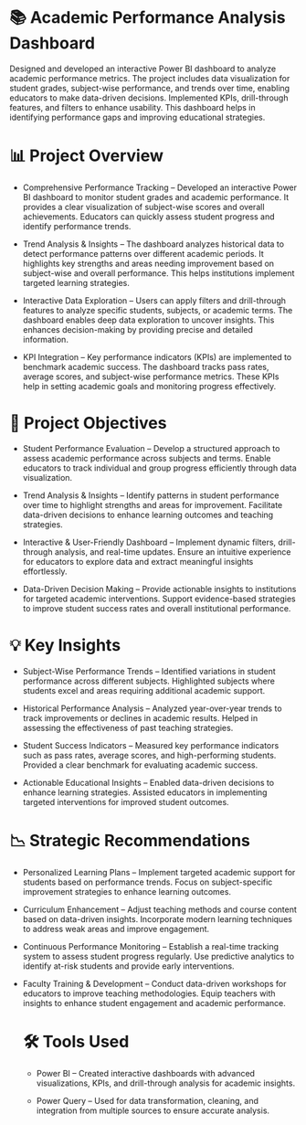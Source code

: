 # 📚 Academic Performance Analysis Dashboard
Designed and developed an interactive Power BI dashboard to analyze academic performance metrics. The project includes data visualization for student grades, subject-wise performance, and trends over time, enabling educators to make data-driven decisions. Implemented KPIs, drill-through features, and filters to enhance usability. This dashboard helps in identifying performance gaps and improving educational strategies.

# 📊 Project Overview
- Comprehensive Performance Tracking – Developed an interactive Power BI dashboard to monitor student grades and academic performance. It provides a clear visualization of subject-wise scores and overall achievements. Educators can quickly assess student progress and identify performance trends.

- Trend Analysis & Insights – The dashboard analyzes historical data to detect performance patterns over different academic periods. It highlights key strengths and areas needing improvement based on subject-wise and overall performance. This helps institutions implement targeted learning strategies.

- Interactive Data Exploration – Users can apply filters and drill-through features to analyze specific students, subjects, or academic terms. The dashboard enables deep data exploration to uncover insights. This enhances decision-making by providing precise and detailed information.

- KPI Integration – Key performance indicators (KPIs) are implemented to benchmark academic success. The dashboard tracks pass rates, average scores, and subject-wise performance metrics. These KPIs help in setting academic goals and monitoring progress effectively.

# 🎯 Project Objectives
- Student Performance Evaluation – Develop a structured approach to assess academic performance across subjects and terms. Enable educators to track individual and group progress efficiently through data visualization.

- Trend Analysis & Insights – Identify patterns in student performance over time to highlight strengths and areas for improvement. Facilitate data-driven decisions to enhance learning outcomes and teaching strategies.

- Interactive & User-Friendly Dashboard – Implement dynamic filters, drill-through analysis, and real-time updates. Ensure an intuitive experience for educators to explore data and extract meaningful insights effortlessly.

- Data-Driven Decision Making – Provide actionable insights to institutions for targeted academic interventions. Support evidence-based strategies to improve student success rates and overall institutional performance.

# 💡 Key Insights
- Subject-Wise Performance Trends – Identified variations in student performance across different subjects. Highlighted subjects where students excel and areas requiring additional academic support.

- Historical Performance Analysis – Analyzed year-over-year trends to track improvements or declines in academic results. Helped in assessing the effectiveness of past teaching strategies.

- Student Success Indicators – Measured key performance indicators such as pass rates, average scores, and high-performing students. Provided a clear benchmark for evaluating academic success.

- Actionable Educational Insights – Enabled data-driven decisions to enhance learning strategies. Assisted educators in implementing targeted interventions for improved student outcomes.

# 📉 Strategic Recommendations
 - Personalized Learning Plans – Implement targeted academic support for students based on performance trends. Focus on subject-specific improvement strategies to enhance learning outcomes.

- Curriculum Enhancement – Adjust teaching methods and course content based on data-driven insights. Incorporate modern learning techniques to address weak areas and improve engagement.

- Continuous Performance Monitoring – Establish a real-time tracking system to assess student progress regularly. Use predictive analytics to identify at-risk students and provide early interventions.

- Faculty Training & Development – Conduct data-driven workshops for educators to improve teaching methodologies. Equip teachers with insights to enhance student engagement and academic performance.

  # 🛠 Tools Used
  - Power BI – Created interactive dashboards with advanced visualizations, KPIs, and drill-through analysis for academic insights.

  - Power Query – Used for data transformation, cleaning, and integration from multiple sources to ensure accurate analysis.
